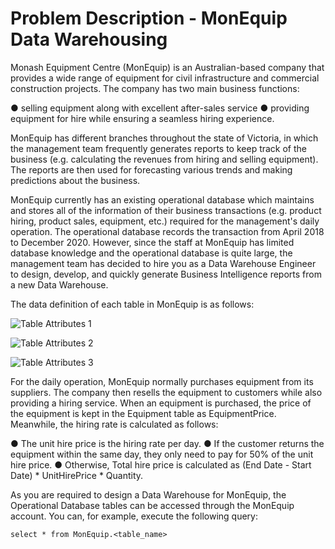 
# Problem Description - MonEquip Data Warehousing

Monash Equipment Centre (MonEquip) is an Australian-based company that provides a wide range of equipment for civil infrastructure and commercial construction projects. The company has two main business functions: 

● selling equipment along with excellent after-sales service
● providing equipment for hire while ensuring a seamless hiring experience.

MonEquip has different branches throughout the state of Victoria, in which the management team frequently generates reports to keep track of the business (e.g. calculating the revenues from hiring and selling equipment). The reports are then used for forecasting various trends and making predictions about the business.

MonEquip currently has an existing operational database which maintains and stores all of the information of their business transactions (e.g. product hiring, product sales, equipment, etc.) required for the management's daily operation. The operational database records the transaction from April 2018 to December 2020. However, since the staff at MonEquip has limited database knowledge and the operational database is quite large, the management team has decided to hire you as a Data Warehouse Engineer to design, develop, and quickly generate Business Intelligence reports from a new Data Warehouse.

The data definition of each table in MonEquip is as follows:

![Table Attributes 1]("images/TableAttributes1.png")

![Table Attributes 2]("images/TableAttributes2.png")

![Table Attributes 3]("images/TableAttributes3.png")

For the daily operation, MonEquip normally purchases equipment from its suppliers. The company then resells the equipment to customers while also providing a hiring service. When an equipment is purchased, the price of the equipment is kept in the Equipment table as EquipmentPrice. Meanwhile, the hiring rate is calculated as follows: 

● The unit hire price is the hiring rate per day. 
● If the customer returns the equipment within the same day, they only need to pay for 50% of the unit hire price. 
● Otherwise, Total hire price is calculated as (End Date - Start Date) * UnitHirePrice * Quantity.

As you are required to design a Data Warehouse for MonEquip, the Operational Database tables can be accessed through the MonEquip account. You can, for example, execute the following query: 

`select * from MonEquip.<table_name>`